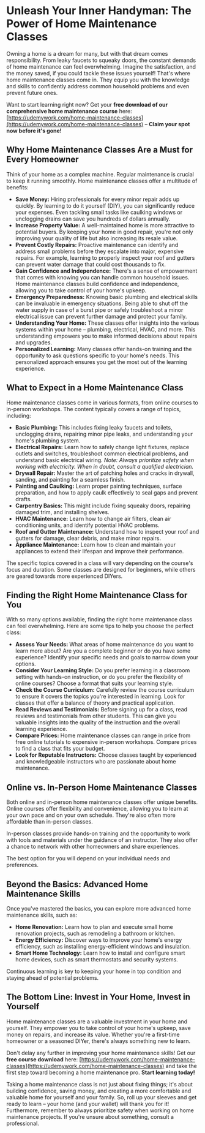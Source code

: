 # Unleash Your Inner Handyman: The Power of Home Maintenance Classes

Owning a home is a dream for many, but with that dream comes responsibility. From leaky faucets to squeaky doors, the constant demands of home maintenance can feel overwhelming. Imagine the satisfaction, and the money saved, if you could tackle these issues yourself! That's where home maintenance classes come in. They equip you with the knowledge and skills to confidently address common household problems and even prevent future ones.

Want to start learning right now? Get your **free download of our comprehensive home maintenance course** here: [https://udemywork.com/home-maintenance-classes](https://udemywork.com/home-maintenance-classes) – **Claim your spot now before it's gone!**

## Why Home Maintenance Classes Are a Must for Every Homeowner

Think of your home as a complex machine. Regular maintenance is crucial to keep it running smoothly. Home maintenance classes offer a multitude of benefits:

*   **Save Money:** Hiring professionals for every minor repair adds up quickly. By learning to do it yourself (DIY), you can significantly reduce your expenses. Even tackling small tasks like caulking windows or unclogging drains can save you hundreds of dollars annually.
*   **Increase Property Value:** A well-maintained home is more attractive to potential buyers. By keeping your home in good repair, you're not only improving your quality of life but also increasing its resale value.
*   **Prevent Costly Repairs:** Proactive maintenance can identify and address small problems before they escalate into major, expensive repairs. For example, learning to properly inspect your roof and gutters can prevent water damage that could cost thousands to fix.
*   **Gain Confidence and Independence:** There's a sense of empowerment that comes with knowing you can handle common household issues. Home maintenance classes build confidence and independence, allowing you to take control of your home's upkeep.
*   **Emergency Preparedness:** Knowing basic plumbing and electrical skills can be invaluable in emergency situations. Being able to shut off the water supply in case of a burst pipe or safely troubleshoot a minor electrical issue can prevent further damage and protect your family.
*   **Understanding Your Home:** These classes offer insights into the various systems within your home – plumbing, electrical, HVAC, and more. This understanding empowers you to make informed decisions about repairs and upgrades.
*   **Personalized Learning:** Many classes offer hands-on training and the opportunity to ask questions specific to your home's needs. This personalized approach ensures you get the most out of the learning experience.

## What to Expect in a Home Maintenance Class

Home maintenance classes come in various formats, from online courses to in-person workshops. The content typically covers a range of topics, including:

*   **Basic Plumbing:** This includes fixing leaky faucets and toilets, unclogging drains, repairing minor pipe leaks, and understanding your home's plumbing system.
*   **Electrical Repairs:** Learn how to safely change light fixtures, replace outlets and switches, troubleshoot common electrical problems, and understand basic electrical wiring. *Note: Always prioritize safety when working with electricity. When in doubt, consult a qualified electrician.*
*   **Drywall Repair:** Master the art of patching holes and cracks in drywall, sanding, and painting for a seamless finish.
*   **Painting and Caulking:** Learn proper painting techniques, surface preparation, and how to apply caulk effectively to seal gaps and prevent drafts.
*   **Carpentry Basics:** This might include fixing squeaky doors, repairing damaged trim, and installing shelves.
*   **HVAC Maintenance:** Learn how to change air filters, clean air conditioning units, and identify potential HVAC problems.
*   **Roof and Gutter Maintenance:** Understand how to inspect your roof and gutters for damage, clear debris, and make minor repairs.
*   **Appliance Maintenance:** Learn how to clean and maintain your appliances to extend their lifespan and improve their performance.

The specific topics covered in a class will vary depending on the course's focus and duration. Some classes are designed for beginners, while others are geared towards more experienced DIYers.

## Finding the Right Home Maintenance Class for You

With so many options available, finding the right home maintenance class can feel overwhelming. Here are some tips to help you choose the perfect class:

*   **Assess Your Needs:** What areas of home maintenance do you want to learn more about? Are you a complete beginner or do you have some experience? Identify your specific needs and goals to narrow down your options.
*   **Consider Your Learning Style:** Do you prefer learning in a classroom setting with hands-on instruction, or do you prefer the flexibility of online courses? Choose a format that suits your learning style.
*   **Check the Course Curriculum:** Carefully review the course curriculum to ensure it covers the topics you're interested in learning. Look for classes that offer a balance of theory and practical application.
*   **Read Reviews and Testimonials:** Before signing up for a class, read reviews and testimonials from other students. This can give you valuable insights into the quality of the instruction and the overall learning experience.
*   **Compare Prices:** Home maintenance classes can range in price from free online tutorials to expensive in-person workshops. Compare prices to find a class that fits your budget.
*   **Look for Reputable Instructors:** Choose classes taught by experienced and knowledgeable instructors who are passionate about home maintenance.

## Online vs. In-Person Home Maintenance Classes

Both online and in-person home maintenance classes offer unique benefits. Online courses offer flexibility and convenience, allowing you to learn at your own pace and on your own schedule. They're also often more affordable than in-person classes.

In-person classes provide hands-on training and the opportunity to work with tools and materials under the guidance of an instructor. They also offer a chance to network with other homeowners and share experiences.

The best option for you will depend on your individual needs and preferences.

## Beyond the Basics: Advanced Home Maintenance Skills

Once you've mastered the basics, you can explore more advanced home maintenance skills, such as:

*   **Home Renovation:** Learn how to plan and execute small home renovation projects, such as remodeling a bathroom or kitchen.
*   **Energy Efficiency:** Discover ways to improve your home's energy efficiency, such as installing energy-efficient windows and insulation.
*   **Smart Home Technology:** Learn how to install and configure smart home devices, such as smart thermostats and security systems.

Continuous learning is key to keeping your home in top condition and staying ahead of potential problems.

## The Bottom Line: Invest in Your Home, Invest in Yourself

Home maintenance classes are a valuable investment in your home and yourself. They empower you to take control of your home's upkeep, save money on repairs, and increase its value. Whether you're a first-time homeowner or a seasoned DIYer, there's always something new to learn.

Don't delay any further in improving your home maintenance skills! Get our **free course download** here: [https://udemywork.com/home-maintenance-classes](https://udemywork.com/home-maintenance-classes) and take the first step toward becoming a home maintenance pro. **Start learning today!**

Taking a home maintenance class is not just about fixing things; it's about building confidence, saving money, and creating a more comfortable and valuable home for yourself and your family. So, roll up your sleeves and get ready to learn – your home (and your wallet) will thank you for it! Furthermore, remember to always prioritize safety when working on home maintenance projects. If you're unsure about something, consult a professional.
